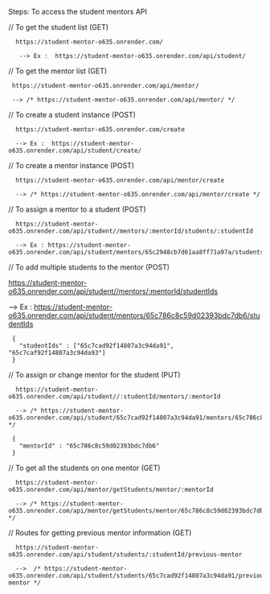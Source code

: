 Steps: To access the student mentors API

// To get the student list (GET)

      https://student-mentor-o635.onrender.com/

       --> Ex :  https://student-mentor-o635.onrender.com/api/student/

// To get the mentor list (GET)

     https://student-mentor-o635.onrender.com/api/mentor/

     --> /* https://student-mentor-o635.onrender.com/api/mentor/ */ 

// To create a student instance (POST)

      https://student-mentor-o635.onrender.com/create

      --> Ex :  https://student-mentor-o635.onrender.com/api/student/create/

// To create a mentor instance (POST)

      https://student-mentor-o635.onrender.com/api/mentor/create

      --> /* https://student-mentor-o635.onrender.com/api/mentor/create */ 

// To assign a mentor to a student (POST)

      https://student-mentor-o635.onrender.com/api/student//mentors/:mentorId/students/:studentId

      --> Ex : https://student-mentor-o635.onrender.com/api/student/mentors/65c2948cb7d61aa8ff71a97a/students/65c7cad92f14807a3c94da91

// To add multiple students to the mentor (POST)

https://student-mentor-o635.onrender.com/api/student//mentors/:mentorId/studentIds

--> Ex : https://student-mentor-o635.onrender.com/api/student/mentors/65c786c8c59d02393bdc7db6/studentIds

     {
       "studentIds" : ["65c7cad92f14807a3c94da91", "65c7caf92f14807a3c94da93"]
     }
   
// To assign or change mentor for the student (PUT)

      https://student-mentor-o635.onrender.com/api/student//:studentId/mentors/:mentorId

      --> /* https://student-mentor-o635.onrender.com/api/student/65c7cad92f14807a3c94da91/mentors/65c786c8c59d02393bdc7db6 */

     {
       "mentorId" : "65c786c8c59d02393bdc7db6"
     }

// To get all the students on one mentor (GET)

      https://student-mentor-o635.onrender.com/api/mentor/getStudents/mentor/:mentorId

      --> /* https://student-mentor-o635.onrender.com/api/mentor/getStudents/mentor/65c786c8c59d02393bdc7db6 */ 

// Routes for getting previous mentor information (GET)

      https://student-mentor-o635.onrender.com/api/student/students/:studentId/previous-mentor

      -->  /* https://student-mentor-o635.onrender.com/api/student/students/65c7cad92f14807a3c94da91/previous-mentor */ 
